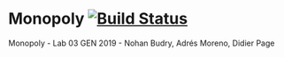 # Monopoly [![Build Status](https://travis-ci.org/pagedidier/monopoly.png)](https://travis-ci.org/pagedidier/monopoly.png)
Monopoly - Lab 03 GEN 2019 - Nohan Budry, Adrés Moreno, Didier Page
